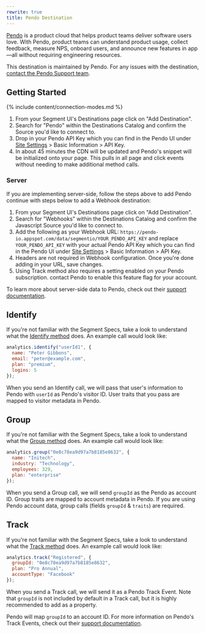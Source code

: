 ```yaml
---
rewrite: true
title: Pendo Destination
---
```


[Pendo](http://www.pendo.io/) is a product cloud that helps product teams deliver software users love. With Pendo, product teams can understand product usage, collect feedback, measure NPS, onboard users, and announce new features in app—all without requiring engineering resources.

This destination is maintained by Pendo. For any issues with the destination, [contact the Pendo Support team](https://help.pendo.io/).

## Getting Started

{% include content/connection-modes.md %}

1. From your Segment UI's Destinations page click on "Add Destination".
2. Search for "Pendo" within the Destinations Catalog and confirm the Source you'd like to connect to.
3. Drop in your Pendo API Key which you can find in the Pendo UI under [Site Settings](https://app.pendo.io/admin) > Basic Information > API Key.
4. In about 45 minutes the CDN will be updated and Pendo's snippet will be initialized onto your page. This pulls in all page and click events without needing to make additional method calls.

### Server

If you are implementing server-side, follow the steps above to add Pendo continue with steps below to add a Webhook destination:

1. From your Segment UI's Destinations page click on "Add Destination".
2. Search for "Webhooks" within the Destinations Catalog and confirm the Javascript Source you'd like to connect to.
3. Add the following as your Webhook URL: `https://pendo-io.appspot.com/data/segmentio/YOUR_PENDO_API_KEY` and replace `YOUR_PENDO_API_KEY` with your actual Pendo API Key which you can find in the Pendo UI under [Site Settings](https://app.pendo.io/admin) > Basic Information > API Key.
4. Headers are not required in Webhook configuration. Once you're done adding in your URL, save changes.
5. Using Track method also requires a setting enabled on your Pendo subscription. contact Pendo to enable this feature flag for your account.

To learn more about server-side data to Pendo, check out their [support documentation](https://help.pendo.io/resources/support-library/integrations/segment-integration.html#send-server-side-data-to-pendo).

## Identify

If you're not familiar with the Segment Specs, take a look to understand what the [Identify method](https://segment.com/docs/connections/spec/identify/) does. An example call would look like:

```javascript
analytics.identify("userId1", {
  name: "Peter Gibbons",
  email: "peter@example.com",
  plan: "premium",
  logins: 5
});
```

When you send an Identify call, we will pass that user's information to Pendo with `userId` as Pendo's visitor ID. User traits that you pass are mapped to visitor metadata in Pendo.


## Group

If you're not familiar with the Segment Specs, take a look to understand what the [Group method](https://segment.com/docs/connections/spec/group/) does. An example call would look like:

```javascript
analytics.group("0e8c78ea9d97a7b8185e8632", {
  name: "Initech",
  industry: "Technology",
  employees: 329,
  plan: "enterprise"
});
```

When you send a Group call, we will send `groupId` as the Pendo as account ID. Group traits are mapped to account metadata in Pendo. If you are using Pendo account data, group calls (fields `groupId` & `traits`) are required.

## Track

If you're not familiar with the Segment Specs, take a look to understand what the [Track method](https://segment.com/docs/connections/spec/track/) does. An example call would look like:

```javascript
analytics.track("Registered", {
  groupId: "0e8c78ea9d97a7b8185e8632",
  plan: "Pro Annual",
  accountType: "Facebook"
});
```

When you send a Track call, we will send it as a Pendo Track Event. Note that `groupId` is not included by default in a Track call, but it is highly recommended to add as a property.

Pendo will map `groupId` to an account ID. For more information on Pendo's Track Events, check out their [support documentation](https://help.pendo.io/resources/support-library/integrations/track-events.html).
